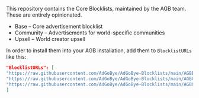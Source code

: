 This repository contains the Core Blocklists, maintained by the AGB team. These are entirely opinionated.

- Base – Core advertisement blocklist
- Community – Advertisements for world-specific communities
- Upsell – World creator upsell

In order to install them into your AGB installation, add them to `BlocklistURLs` like this:

```json
"BlocklistURLs": [
"https://raw.githubusercontent.com/AdGoBye/AdGoBye-Blocklists/main/AGBBase.toml",
"https://raw.githubusercontent.com/AdGoBye/AdGoBye-Blocklists/main/AGBCommunity.toml",
"https://raw.githubusercontent.com/AdGoBye/AdGoBye-Blocklists/main/AGBUpsell.toml"
]
```